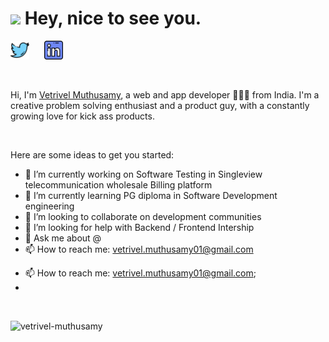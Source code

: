 <h1><img src="https://emojis.slackmojis.com/emojis/images/1531849430/4246/blob-sunglasses.gif?1531849430" width="30"/> Hey, nice to see you.</h1>

<p align="left">
<a href="https://twitter.com/itsme_vetri" target="_blank"><img height="30" src="https://github.com/vetrivel-muthusamy/vetrivel-muthusamy/blob/firstChange/Resources/png/twitter.png?raw=true"></a>&nbsp;&nbsp;&nbsp;&nbsp;&nbsp;
<a href="https://www.linkedin.com/in/vetrivel-muthusamy/" target="_blank"><img height="30" src="https://github.com/vetrivel-muthusamy/vetrivel-muthusamy/blob/firstChange/Resources/png/linkedin.png?raw=true"></a>&nbsp;&nbsp;&nbsp;&nbsp;&nbsp;
<!--
<a href="https://www.instagram.com/abhishek_maira10/" target="_blank"><img height="30" src="https://image.flaticon.com/icons/svg/725/725278.svg"></a>&nbsp;&nbsp;&nbsp;&nbsp;&nbsp;
<a href="https://open.spotify.com/user/8q058td4ynjeztfx5io86m5pt" target="_blank"><img height="30" src="https://raw.githubusercontent.com/AbhishekMaira10/AbhishekMaira10/master/Resources/png/spotify.png?raw=true"></a>&nbsp;&nbsp;&nbsp;&nbsp;&nbsp;
<a href="https://marketplace.visualstudio.com/publishers/AbhishekMaira" target="_blank"><img height="30" src="https://raw.githubusercontent.com/AbhishekMaira10/AbhishekMaira10/master/Resources/png/visual-studio.png?raw=true"></a>&nbsp;&nbsp;&nbsp;&nbsp;&nbsp;
-->
</p>

<br>

Hi, I'm [Vetrivel Muthusamy](), a web and app developer 👨🏻‍💻 from India. I'm a creative problem solving enthusiast and a product guy, with a constantly growing love for kick ass products.

<br>

Here are some ideas to get you started:

- 🔭 I’m currently working on Software Testing in Singleview telecommunication wholesale Billing platform
- 🌱 I’m currently learning PG diploma in Software Development engineering
- 👯 I’m looking to collaborate on development communities
- 🤔 I’m looking for help with Backend / Frontend Intership
- 💬 Ask me about @
- 📫 How to reach me: vetrivel.muthusamy01@gmail.com
<!--
- 😄 Pronouns:
- ⚡ Fun fact: ...
  -->

- 📫 How to reach me: [vetrivel.muthusamy01@gmail.com](mailto:vetrivel.muthusamy01@gmail.com);
- <!--🔗 My website: [https://www.abhishekmaira.com/](https://www.abhishekmaira.com/)-->

 <br>

 <p align="left"> <img src="https://komarev.com/ghpvc/?username=vetrivel-muthusamy" alt="vetrivel-muthusamy" /> </p>
 
 </br>
